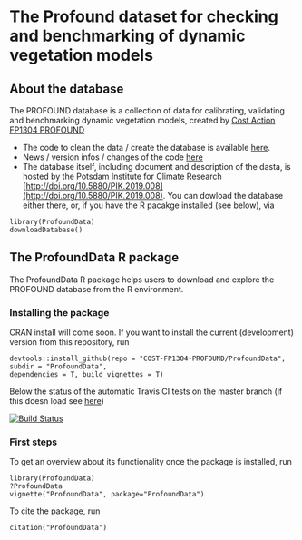 # The Profound dataset for checking and benchmarking of dynamic vegetation models

## About the database

The PROFOUND database is a collection of data for calibrating, validating and benchmarking dynamic vegetation models, created by [Cost Action FP1304 PROFOUND](https://twitter.com/FP1304Profound)

- The code to clean the data / create the database is available [here](https://github.com/COST-FP1304-PROFOUND/ProfoundData/tree/master/PROFOUND%20database).   
- News / version infos / changes of the code [here](./PROFOUND%20database/NEWS.md)
- The database itself, including document and description of the dasta, is hosted by the Potsdam Institute for Climate Research [http://doi.org/10.5880/PIK.2019.008](http://doi.org/10.5880/PIK.2019.008). You can dowload the database either there, or, if you have the R pacakge installed (see below), via 

```{r}
library(ProfoundData)
downloadDatabase()
```

## The ProfoundData R package

The ProfoundData R package helps users to download and explore the PROFOUND database from the R environment. 

### Installing the package 

CRAN install will come soon. If you want to install the current (development) version from this repository, run

```{r}
devtools::install_github(repo = "COST-FP1304-PROFOUND/ProfoundData", 
subdir = "ProfoundData", 
dependencies = T, build_vignettes = T)
```
Below the status of the automatic Travis CI tests on the master branch (if this doesn load see [here](https://travis-ci.org/COST-FP1304-PROFOUND/ProfoundData))

[![Build Status](https://travis-ci.org/COST-FP1304-PROFOUND/ProfoundData.svg?branch=master)](https://travis-ci.org/COST-FP1304-PROFOUND/ProfoundData)


### First steps

To get an overview about its functionality once the package is installed, run

```{r}
library(ProfoundData)
?ProfoundData
vignette("ProfoundData", package="ProfoundData")
```
To cite the package, run 

```{r}
citation("ProfoundData")
```



